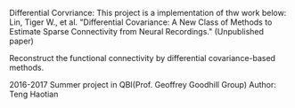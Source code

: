 Differential Corvriance:
This project is a implementation of thw work below:
Lin, Tiger W., et al. "Differential Covariance: A New Class of Methods to Estimate Sparse Connectivity from Neural Recordings." (Unpublished paper)

Reconstruct the functional connectivity by differential covariance-based methods.

2016-2017 Summer project in QBI(Prof. Geoffrey Goodhill Group)
Author: Teng Haotian